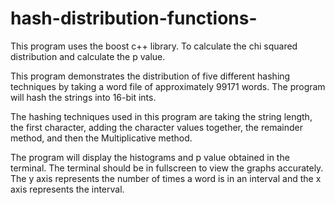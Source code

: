 # hash-distribution-functions-
This program uses the boost c++ library. To calculate the chi squared distribution and calculate the p value.

This program demonstrates the distribution of five different hashing techniques by taking a word file of approximately 99171 words. The program will hash the strings into 16-bit ints.

The hashing techniques used in this program are taking the string length, the first character, adding the character values together, the remainder method, and then the Multiplicative method.

The program will display the histograms and p value obtained in the terminal. The terminal should be in fullscreen to view the graphs accurately. The y axis represents the number of times a word is in an interval and the x axis represents the interval.
